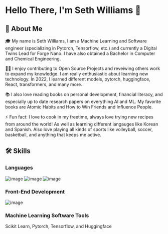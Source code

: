 # Hello There, I'm Seth Williams 👋

## 🚀 About Me

🎓 My name is Seth Williams, I am a Machine Learning and Software engineer (specializing in Pytorch, Tensorflow, etc.) and currently a Digital Twins Lead for Forge Nano. I have also obtained a Bachelor in Computer and Chemical Engineering.

👨‍💻 I enjoy contributing to Open Source Projects and reveiwing others work to expand my knowledge. I am really enthusiastic about learning new technology. In 2022, I learned different models, pytorch, huggingface, React, transformers, and many more.

📚 I also love reading books on personal development, financial literacy, and especially up to date research papers on everything AI and ML. My favorite books are Atomic Habits and How to Win Friends and Influence People.

⚡ Fun fact: I love to cook in my freetime, always love trying new recipes from around the world! As well as learning different langauges like Korean and Spanish. Also love playing all kinds of sports like volleyball, soccer, basketball, and anything that keeps me active.

## 🛠️ Skills
### Languages
![image](https://user-images.githubusercontent.com/120819810/228020898-fba97893-5e60-468b-967a-fbf1c31c9a3e.png) ![image](https://user-images.githubusercontent.com/120819810/228020954-b70ba71c-958c-4f76-98c0-394f2f6411d0.png) ![image](https://user-images.githubusercontent.com/120819810/228021014-7e75a50e-2d37-4772-b7a0-e54244e1a597.png)

### Front-End Development
![image](https://user-images.githubusercontent.com/120819810/228021826-9b45a781-599d-4957-9a3d-14e74a3d4c0b.png) 

### Machine Learning Software Tools
Scikit Learn, Pytorch, Tensorflow, and Huggingface

